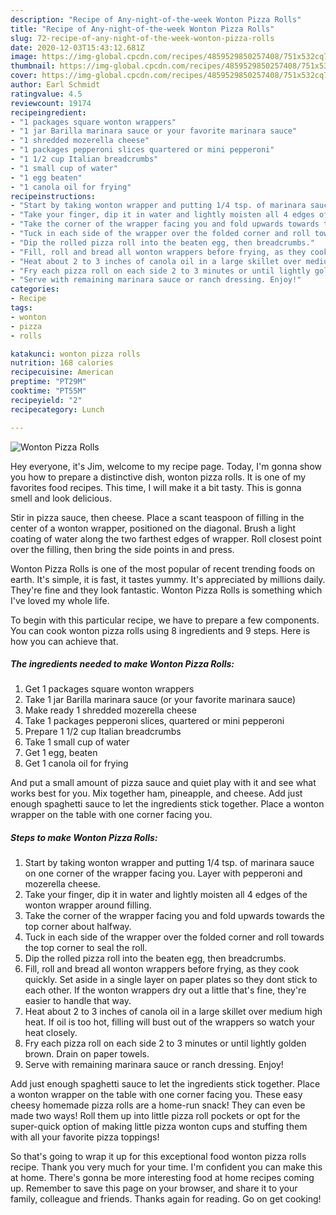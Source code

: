 ```yaml
---
description: "Recipe of Any-night-of-the-week Wonton Pizza Rolls"
title: "Recipe of Any-night-of-the-week Wonton Pizza Rolls"
slug: 72-recipe-of-any-night-of-the-week-wonton-pizza-rolls
date: 2020-12-03T15:43:12.681Z
image: https://img-global.cpcdn.com/recipes/4859529850257408/751x532cq70/wonton-pizza-rolls-recipe-main-photo.jpg
thumbnail: https://img-global.cpcdn.com/recipes/4859529850257408/751x532cq70/wonton-pizza-rolls-recipe-main-photo.jpg
cover: https://img-global.cpcdn.com/recipes/4859529850257408/751x532cq70/wonton-pizza-rolls-recipe-main-photo.jpg
author: Earl Schmidt
ratingvalue: 4.5
reviewcount: 19174
recipeingredient:
- "1 packages square wonton wrappers"
- "1 jar Barilla marinara sauce or your favorite marinara sauce"
- "1 shredded mozerella cheese"
- "1 packages pepperoni slices quartered or mini pepperoni"
- "1 1/2 cup Italian breadcrumbs"
- "1 small cup of water"
- "1 egg beaten"
- "1 canola oil for frying"
recipeinstructions:
- "Start by taking wonton wrapper and putting 1/4 tsp. of marinara sauce on one corner of the wrapper facing you. Layer with pepperoni and mozerella cheese."
- "Take your finger, dip it in water and lightly moisten all 4 edges of the wonton wrapper around filling."
- "Take the corner of the wrapper facing you and fold upwards towards the top corner about halfway."
- "Tuck in each side of the wrapper over the folded corner and roll towards the top corner to seal the roll."
- "Dip the rolled pizza roll into the beaten egg, then breadcrumbs."
- "Fill, roll and bread all wonton wrappers before frying, as they cook quickly. Set aside in a single layer on paper plates so they dont stick to each other. If the wonton wrappers dry out a little that&#39;s fine, they&#39;re easier to handle that way."
- "Heat about 2 to 3 inches of canola oil in a large skillet over medium high heat. If oil is too hot, filling will bust out of the wrappers so watch your heat closely."
- "Fry each pizza roll on each side 2 to 3 minutes or until lightly golden brown. Drain on paper towels."
- "Serve with remaining marinara sauce or ranch dressing. Enjoy!"
categories:
- Recipe
tags:
- wonton
- pizza
- rolls

katakunci: wonton pizza rolls 
nutrition: 168 calories
recipecuisine: American
preptime: "PT29M"
cooktime: "PT55M"
recipeyield: "2"
recipecategory: Lunch

---
```



![Wonton Pizza Rolls](https://img-global.cpcdn.com/recipes/4859529850257408/751x532cq70/wonton-pizza-rolls-recipe-main-photo.jpg)

Hey everyone, it's Jim, welcome to my recipe page. Today, I'm gonna show you how to prepare a distinctive dish, wonton pizza rolls. It is one of my favorites food recipes. This time, I will make it a bit tasty. This is gonna smell and look delicious.

Stir in pizza sauce, then cheese. Place a scant teaspoon of filling in the center of a wonton wrapper, positioned on the diagonal. Brush a light coating of water along the two farthest edges of wrapper. Roll closest point over the filling, then bring the side points in and press.

Wonton Pizza Rolls is one of the most popular of recent trending foods on earth. It's simple, it is fast, it tastes yummy. It's appreciated by millions daily. They're fine and they look fantastic. Wonton Pizza Rolls is something which I've loved my whole life.


To begin with this particular recipe, we have to prepare a few components. You can cook wonton pizza rolls using 8 ingredients and 9 steps. Here is how you can achieve that.

<!--inarticleads1-->

##### The ingredients needed to make Wonton Pizza Rolls:

1. Get 1 packages square wonton wrappers
1. Take 1 jar Barilla marinara sauce (or your favorite marinara sauce)
1. Make ready 1 shredded mozerella cheese
1. Take 1 packages pepperoni slices, quartered or mini pepperoni
1. Prepare 1 1/2 cup Italian breadcrumbs
1. Take 1 small cup of water
1. Get 1 egg, beaten
1. Get 1 canola oil for frying


And put a small amount of pizza sauce and quiet play with it and see what works best for you. Mix together ham, pineapple, and cheese. Add just enough spaghetti sauce to let the ingredients stick together. Place a wonton wrapper on the table with one corner facing you. 

<!--inarticleads2-->

##### Steps to make Wonton Pizza Rolls:

1. Start by taking wonton wrapper and putting 1/4 tsp. of marinara sauce on one corner of the wrapper facing you. Layer with pepperoni and mozerella cheese.
1. Take your finger, dip it in water and lightly moisten all 4 edges of the wonton wrapper around filling.
1. Take the corner of the wrapper facing you and fold upwards towards the top corner about halfway.
1. Tuck in each side of the wrapper over the folded corner and roll towards the top corner to seal the roll.
1. Dip the rolled pizza roll into the beaten egg, then breadcrumbs.
1. Fill, roll and bread all wonton wrappers before frying, as they cook quickly. Set aside in a single layer on paper plates so they dont stick to each other. If the wonton wrappers dry out a little that&#39;s fine, they&#39;re easier to handle that way.
1. Heat about 2 to 3 inches of canola oil in a large skillet over medium high heat. If oil is too hot, filling will bust out of the wrappers so watch your heat closely.
1. Fry each pizza roll on each side 2 to 3 minutes or until lightly golden brown. Drain on paper towels.
1. Serve with remaining marinara sauce or ranch dressing. Enjoy!


Add just enough spaghetti sauce to let the ingredients stick together. Place a wonton wrapper on the table with one corner facing you. These easy cheesy homemade pizza rolls are a home-run snack! They can even be made two ways! Roll them up into little pizza roll pockets or opt for the super-quick option of making little pizza wonton cups and stuffing them with all your favorite pizza toppings! 

So that's going to wrap it up for this exceptional food wonton pizza rolls recipe. Thank you very much for your time. I'm confident you can make this at home. There's gonna be more interesting food at home recipes coming up. Remember to save this page on your browser, and share it to your family, colleague and friends. Thanks again for reading. Go on get cooking!
